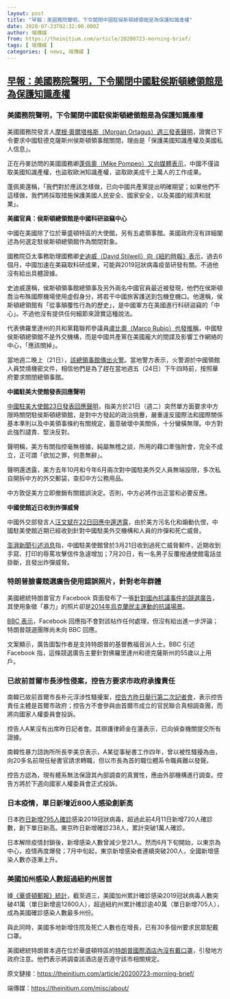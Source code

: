 ```yaml
---
layout: post
title: "早報：美國務院聲明，下令關閉中國駐侯斯頓總領館是為保護知識產權"
date: 2020-07-23T02:32:00.000Z
author: 端傳媒
from: https://theinitium.com/article/20200723-morning-brief/
tags: [ 端傳媒 ]
categories: [ news, 端傳媒 ]
---
```

<!--1595471520000-->
[早報：美國務院聲明，下令關閉中國駐侯斯頓總領館是為保護知識產權](https://theinitium.com/article/20200723-morning-brief/)
------

<div>
<section>  <article><h3>美國務院聲明，下令關閉中國駐侯斯頓總領館是為保護知識產權</h3><p>美國國務院發言人<a href="https://www.npr.org/2020/07/22/894082208/u-s-orders-chinas-houston-consulate-to-close">摩根·奧爾塔格斯（Morgan Ortagus）週三發表聲明</a>，證實已下令要求中國駐德克薩斯州侯斯頓領事館關閉，理由是「保護美國知識產權及美國私人信息」。</p><p>正在丹麥訪問的美國國務卿<a href="https://www.state.gov/secretary-michael-r-pompeo-at-a-press-availability-with-danish-foreign-minister-jeppe-kofod/">蓬佩奧（Mike Pompeo）又向媒體表示</a>，中國不僅盜取美國知識產權，也盜取歐洲知識產權，盜取歐美成千上萬人的工作成果。</p><p>蓬佩奧還稱，「我們對於應該怎樣做，已向中國共產黨提出明確期望；如果他們不這樣做，我們將採取措施保護美國人民安全、國家安全，以及美國的經濟和就業」。</p><p><strong>美國官員：侯斯頓總領館是中國科研盜竊中心</strong></p><p>中國在美國除了位於華盛頓特區的大使館，另有五處領事館。美國政府沒有詳細闡述為何選定駐侯斯頓總領館作為關閉對象。</p><p>國務院亞太事務助理國務卿<a href="https://www.nytimes.com/2020/07/22/world/asia/us-china-houston-consulate.html">史迪威（David Stilwell）向《紐約時報》表示</a>，過去6個月，中國加速在美竊取科研成果，可能與2019冠狀病毒疫苗研發有關。不過他沒有給出具體證據。</p><p>史迪威還稱，侯斯頓領事館總領事及另外兩名中國官員最近被發現，他們在侯斯頓喬治布殊國際機場使用虛假身分，將若干中國旅客護送到包機登機口。他還稱，侯斯頓總領館有「從事顛覆性行為的歷史」，是中國軍方在美國進行科研盜竊的「中心」。不過他沒有提供任何細節來證實這種說法。</p><p>代表佛羅里達州的共和黨籍聯邦參議員<a href="https://twitter.com/marcorubio/status/1285918905412853761">盧比奧（Marco Rubio）也發推稱</a>，中國駐侯斯頓總領館不是外交機構，而是中國共產黨在美國龐大的間諜及影響工作網絡的中心，「應該關掉」。</p><p>當地週二晚上（21日），<a href="https://www.fox26houston.com/news/fire-at-chinese-consulate-in-houston-due-to-classified-documents-being-burned-ahead-of-eviction">該總領事館傳出火警</a>。當地警方表示，火警源於中國領館人員焚燒機密文件，相信他們是為了趕在當地週五（24日）下午四時前，按照華府要求關閉總領事館。</p><p><strong>中國駐美大使館發表回應聲明</strong></p><p><a href="http://www.china-embassy.org/chn/zmgx/t1799930.htm">中國駐美大使館23日發表回應聲明</a>，指美方於21日（週二）突然單方面要求中方限時關閉駐侯斯頓總領館，是對中方發起的政治挑釁，嚴重違反國際法和國際關係基本準則以及中美領事條約有關規定，蓄意破壞中美關係，十分蠻橫無理。中方對此強烈譴責、堅決反對。</p><p>聲明稱，美方有關指控毫無根據，純屬無稽之談，所用的藉口牽強附會，完全不成立，正可謂「欲加之罪，何患無辭」。</p><p>聲明還透露，美方去年10月和今年6月兩次對中國駐美外交人員無端設限，多次私自開拆中方的外交郵袋，查扣中方公務用品。</p><p>中方敦促美方立即撤銷有關錯誤決定。否則，中方必將作出正當和必要反應。</p><p><strong>中國使館近日收到炸彈威脅</strong></p><p>中國外交部發言人<a href="https://www.fmprc.gov.cn/web/fyrbt_673021/jzhsl_673025/t1799799.shtml">汪文斌在22日回應中還透露</a>，由於美方污名化和煽動仇恨，中國駐美使館近期已經收到針對中國駐美外交機構和人員的炸彈和死亡威脅。</p><p><a href="https://www.thepaper.cn/newsDetail_forward_8385452">澎湃新聞引述消息</a>指，中國駐美使館曾於3月21日收到過死亡威脅郵件，近期收到手寫、打印的辱罵攻擊信件急遽增加；7月20日，有一名男子反覆撥通使館電話並掛斷，且發出炸彈威脅。</p><h3>特朗普臉書競選廣告使用錯誤照片，針對老年群體</h3><p>美國總統特朗普官方 Facebook 頁面發布了一張<a href="https://thehill.com/homenews/campaign/508510-trump-campaign-ad-criticized-as-misleading-over-photo-of-protesters-taken">針對國內抗議事件的競選廣告</a>，其使用象徵「暴力」的照片卻是<a href="https://commons.wikimedia.org/wiki/File:A_police_officer_attacked_by_protesters_during_clashes_in_Ukraine,_Kyiv._Events_of_February_18,_2014-1.jpg">2014年烏克蘭民主運動的抗議場景</a>。</p><p><a href="https://www.bbc.com/news/world-us-canada-53500610">BBC 表示</a>，Facebook 回應指不會對該帖作任何處理，但沒有給出進一步評論；特朗普競選團隊尚未向 BBC 回應。</p><p>文案顯示，廣告圖製作者是支持特朗普的基督教福音派人士。BBC 引述 Facebook 指，這條競選廣告主要針對佛羅里達州和德克薩斯州的55歲以上用戶。</p><h3>已故前首爾市長涉性侵案，控告方要求市政府承擔責任</h3><p>南韓已故前首爾市長朴元淳涉性騷擾案，<a href="https://cn.yna.co.kr/view/ACK20200722003400881?section=society/index">控告方昨日舉行第二次記者會</a>，表示控告責任主體是首爾市政府；控告方不會參與由首爾市成立的官民聯合真相調查團，而將向國家人權委員會投訴。</p><p>控告人A某沒有出席昨日記者會。其辯護律師金在蓮表示，已向偵查機關提交所有證據。</p><p>南韓性暴力諮詢所所長李美京表示，A某從事秘書工作四年，曾以被性騷擾為由，向20多名前現任秘書官請求轉職，但以市長為首的職位體系令職員難以發聲。</p><p>控告方認為，現有體系無法保證其內部調查的真實性，應由外部機構進行調查。控告方將於下週向國家人權委員會正式投訴。</p><h3>日本疫情，單日新增近800人感染創新高</h3><p>日本<a href="https://china.kyodonews.net/news/2020/07/6fa71aec9687-800-.html">昨日新增795人確診</a>感染2019冠狀病毒，超過此前4月11日新增720人確診數，創下單日新高。東京昨日新增確診238人，累計突破1萬人確診。</p><p>日本解除疫情封鎖後，新增感染人數曾減少至21人。然而6月下旬開始，以東京為中心，疫情再度爆發；7月中旬起，東京新增感染者連續突破200人，全國新增感染人數亦逐漸上升。</p><h3>美國加州感染人數超過紐約州居首</h3><p>據<a href="https://www.washingtonpost.com/nation/2020/07/22/covid-live-updates-us/">《華盛頓郵報》統計</a>，截至週三，美國加州累計確診感染2019冠狀病毒人數突破41萬（單日新增逾12800人），超過紐約州累計確診逾40萬（單日新增705人），成為美國確診感染人數最多州份。</p><p>與此同時，美國多地新增住院及死亡人數也在增長，已有30多個州要求民眾配戴口罩。</p><p>美國總統特朗普本週在位於華盛頓特區的<a href="https://www.washingtonpost.com/local/dc-politics/trump-hotel-coronavirus-masks/2020/07/22/47b5b702-cc36-11ea-b0e3-d55bda07d66a_story.html">特朗普國際酒店內沒有戴口罩</a>，引發地方政府注意。他們表示將調查該酒店是否遵守該市相關規定。</p></article>  <footer>          <p>        <span>原文鏈接：</span><a href="https://theinitium.com/article/20200723-morning-brief/">https://theinitium.com/article/20200723-morning-brief/</a>      </p>      <p>        <span>端傳媒：</span><a href="https://theinitium.com/misc/about/">https://theinitium.com/misc/about/</a>      </p>      </footer></section>
</div>

